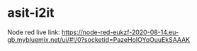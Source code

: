 # asit-i2it

Node red live link: https://node-red-eukzf-2020-08-14.eu-gb.mybluemix.net/ui/#!/0?socketid=PazeHoIOYoOuuEkSAAAK
